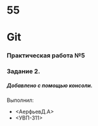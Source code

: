 # 55

# Git
### Практическая работа №5
### Задание 2.
##### Добавлено с помощью консоли.
Выполнил:
* <АерфьевД.А>
* <УВП-311>
 
